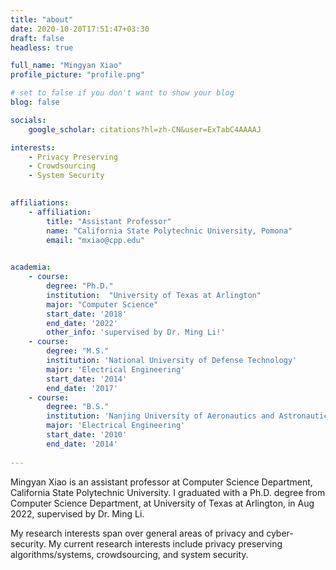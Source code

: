 ```yaml
---
title: "about"
date: 2020-10-20T17:51:47+03:30
draft: false
headless: true

full_name: "Mingyan Xiao"
profile_picture: "profile.png"

# set to false if you don't want to show your blog
blog: false

socials:
    google_scholar: citations?hl=zh-CN&user=ExTabC4AAAAJ

interests:
    - Privacy Preserving
    - Crowdsourcing
    - System Security
   

affiliations:
    - affiliation:
        title: "Assistant Professor"
        name: "California State Polytechnic University, Pomona"
        email: "mxiao@cpp.edu"
    

academia:
    - course:
        degree: "Ph.D."
        institution:  "University of Texas at Arlington"
        major: "Computer Science"
        start_date: '2018'
        end_date: '2022'
        other_info: 'supervised by Dr. Ming Li!'
    - course:
        degree: "M.S."
        institution: 'National University of Defense Technology'
        major: 'Electrical Engineering'
        start_date: '2014'
        end_date: '2017'
    - course:
        degree: "B.S."
        institution: 'Nanjing University of Aeronautics and Astronautics'
        major: 'Electrical Engineering'
        start_date: '2010'
        end_date: '2014'
        
---
```


Mingyan Xiao is an assistant professor at Computer Science Department, California State Polytechnic University. I graduated with a Ph.D. degree from Computer Science Department, at University of Texas at Arlington, in Aug 2022, supervised by Dr. Ming Li.

My research interests span over general areas of privacy and cyber-security. My current research interests include privacy preserving algorithms/systems, crowdsourcing, and system security.



